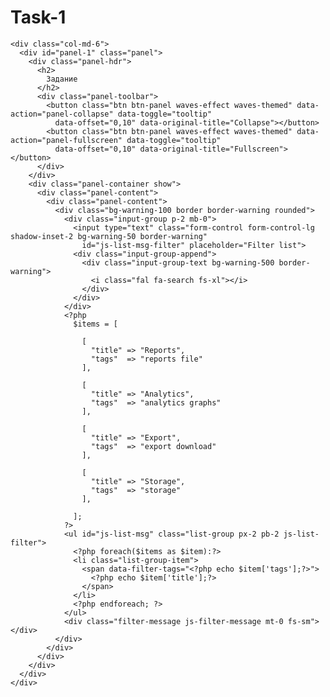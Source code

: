 # Task-1<!DOCTYPE html>
<html lang="en">


<head>
  <meta charset="utf-8">
  <title>
    Подготовительные задания к курсу
  </title>
  <meta name="description" content="Chartist.html">
  <meta http-equiv="X-UA-Compatible" content="IE=edge">
  <meta name="viewport" content="width=device-width, initial-scale=1, shrink-to-fit=no, user-scalable=no, minimal-ui">
  <link id="vendorsbundle" rel="stylesheet" media="screen, print" href="css/vendors.bundle.css">
  <link id="appbundle" rel="stylesheet" media="screen, print" href="css/app.bundle.css">
  <link id="myskin" rel="stylesheet" media="screen, print" href="css/skins/skin-master.css">
  <link rel="stylesheet" media="screen, print" href="css/statistics/chartist/chartist.css">
  <link rel="stylesheet" media="screen, print" href="css/miscellaneous/lightgallery/lightgallery.bundle.css">
  <link rel="stylesheet" media="screen, print" href="css/fa-solid.css">
  <link rel="stylesheet" media="screen, print" href="css/fa-brands.css">
  <link rel="stylesheet" media="screen, print" href="css/fa-regular.css">
</head>

<body class="mod-bg-1 mod-nav-link ">
  <main id="js-page-content" role="main" class="page-content">

    <div class="col-md-6">
      <div id="panel-1" class="panel">
        <div class="panel-hdr">
          <h2>
            Задание
          </h2>
          <div class="panel-toolbar">
            <button class="btn btn-panel waves-effect waves-themed" data-action="panel-collapse" data-toggle="tooltip"
              data-offset="0,10" data-original-title="Collapse"></button>
            <button class="btn btn-panel waves-effect waves-themed" data-action="panel-fullscreen" data-toggle="tooltip"
              data-offset="0,10" data-original-title="Fullscreen"></button>
          </div>
        </div>
        <div class="panel-container show">
          <div class="panel-content">
            <div class="panel-content">
              <div class="bg-warning-100 border border-warning rounded">
                <div class="input-group p-2 mb-0">
                  <input type="text" class="form-control form-control-lg shadow-inset-2 bg-warning-50 border-warning"
                    id="js-list-msg-filter" placeholder="Filter list">
                  <div class="input-group-append">
                    <div class="input-group-text bg-warning-500 border-warning">
                      <i class="fal fa-search fs-xl"></i>
                    </div>
                  </div>
                </div>
                <?php
                  $items = [
                    
                    [
                      "title" => "Reports",
                      "tags"  => "reports file"
                    ],
                    
                    [
                      "title" => "Analytics",
                      "tags"  => "analytics graphs"
                    ],
                    
                    [
                      "title" => "Export",
                      "tags"  => "export download"
                    ],
                    
                    [
                      "title" => "Storage",
                      "tags"  => "storage"
                    ],
                    
                  ];
                ?>
                <ul id="js-list-msg" class="list-group px-2 pb-2 js-list-filter">
                  <?php foreach($items as $item):?>
                  <li class="list-group-item">
                    <span data-filter-tags="<?php echo $item['tags'];?>">
                      <?php echo $item['title'];?>
                    </span>
                  </li>
                  <?php endforeach; ?>
                </ul>
                <div class="filter-message js-filter-message mt-0 fs-sm"></div>
              </div>
            </div>
          </div>
        </div>
      </div>
    </div>
  </main>


  <script src="js/vendors.bundle.js"></script>
  <script src="js/app.bundle.js"></script>
  <script>
  // default list filter
  initApp.listFilter($('#js_default_list'), $('#js_default_list_filter'));
  // custom response message
  initApp.listFilter($('#js-list-msg'), $('#js-list-msg-filter'));
  </script>
</body>

</html>

